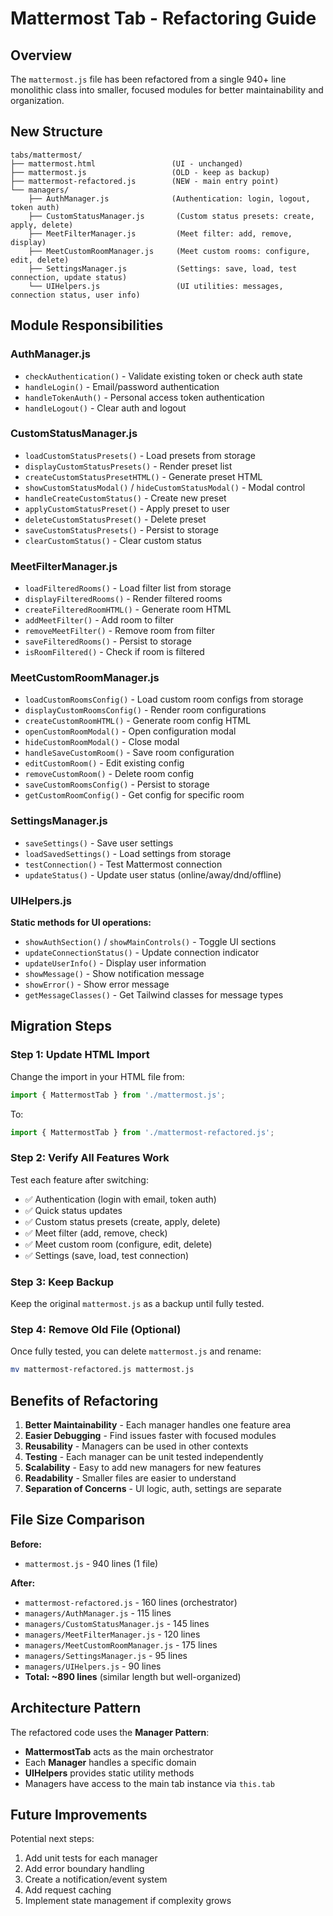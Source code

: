 # Mattermost Tab - Refactoring Guide

## Overview
The `mattermost.js` file has been refactored from a single 940+ line monolithic class into smaller, focused modules for better maintainability and organization.

## New Structure

```
tabs/mattermost/
├── mattermost.html                 (UI - unchanged)
├── mattermost.js                   (OLD - keep as backup)
├── mattermost-refactored.js        (NEW - main entry point)
└── managers/
    ├── AuthManager.js              (Authentication: login, logout, token auth)
    ├── CustomStatusManager.js       (Custom status presets: create, apply, delete)
    ├── MeetFilterManager.js         (Meet filter: add, remove, display)
    ├── MeetCustomRoomManager.js     (Meet custom rooms: configure, edit, delete)
    ├── SettingsManager.js           (Settings: save, load, test connection, update status)
    └── UIHelpers.js                 (UI utilities: messages, connection status, user info)
```

## Module Responsibilities

### AuthManager.js
- `checkAuthentication()` - Validate existing token or check auth state
- `handleLogin()` - Email/password authentication
- `handleTokenAuth()` - Personal access token authentication
- `handleLogout()` - Clear auth and logout

### CustomStatusManager.js
- `loadCustomStatusPresets()` - Load presets from storage
- `displayCustomStatusPresets()` - Render preset list
- `createCustomStatusPresetHTML()` - Generate preset HTML
- `showCustomStatusModal()` / `hideCustomStatusModal()` - Modal control
- `handleCreateCustomStatus()` - Create new preset
- `applyCustomStatusPreset()` - Apply preset to user
- `deleteCustomStatusPreset()` - Delete preset
- `saveCustomStatusPresets()` - Persist to storage
- `clearCustomStatus()` - Clear custom status

### MeetFilterManager.js
- `loadFilteredRooms()` - Load filter list from storage
- `displayFilteredRooms()` - Render filtered rooms
- `createFilteredRoomHTML()` - Generate room HTML
- `addMeetFilter()` - Add room to filter
- `removeMeetFilter()` - Remove room from filter
- `saveFilteredRooms()` - Persist to storage
- `isRoomFiltered()` - Check if room is filtered

### MeetCustomRoomManager.js
- `loadCustomRoomsConfig()` - Load custom room configs from storage
- `displayCustomRoomsConfig()` - Render room configurations
- `createCustomRoomHTML()` - Generate room config HTML
- `openCustomRoomModal()` - Open configuration modal
- `hideCustomRoomModal()` - Close modal
- `handleSaveCustomRoom()` - Save room configuration
- `editCustomRoom()` - Edit existing config
- `removeCustomRoom()` - Delete room config
- `saveCustomRoomsConfig()` - Persist to storage
- `getCustomRoomConfig()` - Get config for specific room

### SettingsManager.js
- `saveSettings()` - Save user settings
- `loadSavedSettings()` - Load settings from storage
- `testConnection()` - Test Mattermost connection
- `updateStatus()` - Update user status (online/away/dnd/offline)

### UIHelpers.js
**Static methods for UI operations:**
- `showAuthSection()` / `showMainControls()` - Toggle UI sections
- `updateConnectionStatus()` - Update connection indicator
- `updateUserInfo()` - Display user information
- `showMessage()` - Show notification message
- `showError()` - Show error message
- `getMessageClasses()` - Get Tailwind classes for message types

## Migration Steps

### Step 1: Update HTML Import
Change the import in your HTML file from:
```javascript
import { MattermostTab } from './mattermost.js';
```

To:
```javascript
import { MattermostTab } from './mattermost-refactored.js';
```

### Step 2: Verify All Features Work
Test each feature after switching:
- ✅ Authentication (login with email, token auth)
- ✅ Quick status updates
- ✅ Custom status presets (create, apply, delete)
- ✅ Meet filter (add, remove, check)
- ✅ Meet custom room (configure, edit, delete)
- ✅ Settings (save, load, test connection)

### Step 3: Keep Backup
Keep the original `mattermost.js` as a backup until fully tested.

### Step 4: Remove Old File (Optional)
Once fully tested, you can delete `mattermost.js` and rename:
```bash
mv mattermost-refactored.js mattermost.js
```

## Benefits of Refactoring

1. **Better Maintainability** - Each manager handles one feature area
2. **Easier Debugging** - Find issues faster with focused modules
3. **Reusability** - Managers can be used in other contexts
4. **Testing** - Each manager can be unit tested independently
5. **Scalability** - Easy to add new managers for new features
6. **Readability** - Smaller files are easier to understand
7. **Separation of Concerns** - UI logic, auth, settings are separate

## File Size Comparison

**Before:**
- `mattermost.js` - 940 lines (1 file)

**After:**
- `mattermost-refactored.js` - 160 lines (orchestrator)
- `managers/AuthManager.js` - 115 lines
- `managers/CustomStatusManager.js` - 145 lines
- `managers/MeetFilterManager.js` - 120 lines
- `managers/MeetCustomRoomManager.js` - 175 lines
- `managers/SettingsManager.js` - 95 lines
- `managers/UIHelpers.js` - 90 lines
- **Total: ~890 lines** (similar length but well-organized)

## Architecture Pattern

The refactored code uses the **Manager Pattern**:
- **MattermostTab** acts as the main orchestrator
- Each **Manager** handles a specific domain
- **UIHelpers** provides static utility methods
- Managers have access to the main tab instance via `this.tab`

## Future Improvements

Potential next steps:
1. Add unit tests for each manager
2. Add error boundary handling
3. Create a notification/event system
4. Add request caching
5. Implement state management if complexity grows
